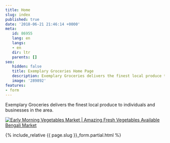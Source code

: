 ```yaml
---
title: Home
slug: index
published: true
date: '2018-06-21 21:46:14 +0000'
meta:
   id: 86955
   lang: en
   langs:
   - en
   dir: ltr
   parents: []
seo:
   hidden: false
   title: Exemplary Groceries Home Page
   description: Exemplary Groceries delivers the finest local produce to individuals and businesses in the area.
   image: '289892'
features:
- form
---
```


Exemplary Groceries delivers the finest local produce to individuals and businesses in the area.

[![Early Morning Vegetables Market \| Amazing Fresh Vegetables Available Bengali Market](https://i.ytimg.com/vi/wSf1BDTCorU/hqdefault.jpg)](https://www.youtube.com/watch?v=wSf1BDTCorU)

{% include_relative {{ page.slug }}_form.partial.html %}
